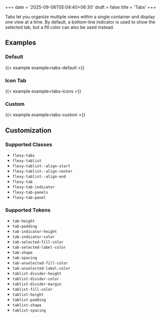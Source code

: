 +++
date = '2025-09-06T05:04:40+06:30'
draft = false
title = 'Tabs'
+++

Tabs let you organize multiple views within a single container and display one view at a time. By default, a bottom-line indicator is used to show the selected tab, but a fill color can also be used instead.

<!--more-->

## Examples

### Default

{{< example example=tabs-default >}}

### Icon Tab

{{< example example=tabs-icons >}}

### Custom

{{< example example=tabs-custom >}}

## Customization

### Supported Classes

- `flexy-tabs`
- `flexy-tablist`
- `flexy-tablist--align-start`
- `flexy-tablist--align-center`
- `flexy-tablist--align-end`
- `flexy-tab`
- `flexy-tab-indicator`
- `flexy-tab-panels`
- `flexy-tab-panel`

### Supported Tokens

- `tab-height`
- `tab-padding`
- `tab-indicator-height`
- `tab-indicator-color`
- `tab-selected-fill-color`
- `tab-selected-label-color`
- `tab-shape`
- `tab-spacing`
- `tab-unselected-fill-color`
- `tab-unselected-label-color`
- `tablist-divider-height`
- `tablist-divider-color`
- `tablist-divider-margin`
- `tablist-fill-color`
- `tablist-height`
- `tablist-padding`
- `tablist-shape`
- `tablist-spacing`
